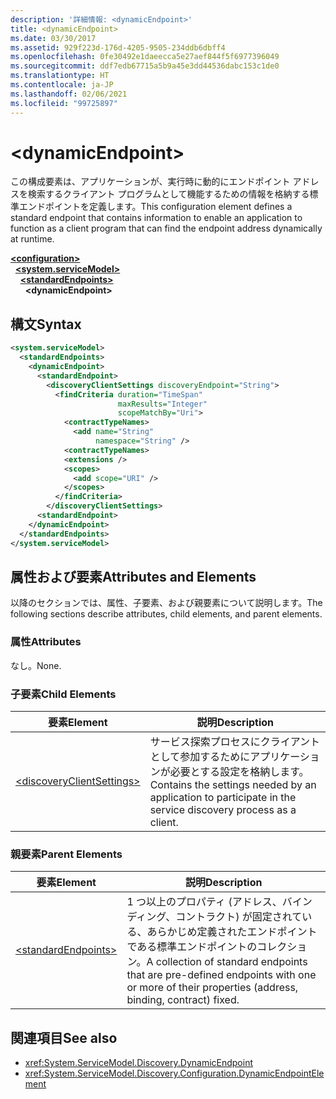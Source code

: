 ```yaml
---
description: '詳細情報: <dynamicEndpoint>'
title: <dynamicEndpoint>
ms.date: 03/30/2017
ms.assetid: 929f223d-176d-4205-9505-234ddb6dbff4
ms.openlocfilehash: 0fe30492e1daeecca5e27aef844f5f6977396049
ms.sourcegitcommit: ddf7edb67715a5b9a45e3dd44536dabc153c1de0
ms.translationtype: HT
ms.contentlocale: ja-JP
ms.lasthandoff: 02/06/2021
ms.locfileid: "99725897"
---
```

# \<dynamicEndpoint>

<span data-ttu-id="1c18d-102">この構成要素は、アプリケーションが、実行時に動的にエンドポイント アドレスを検索するクライアント プログラムとして機能するための情報を格納する標準エンドポイントを定義します。</span><span class="sxs-lookup"><span data-stu-id="1c18d-102">This configuration element defines a standard endpoint that contains information to enable an application to function as a client program that can find the endpoint address dynamically at runtime.</span></span>  
  
[**\<configuration>**](../configuration-element.md)\
&nbsp;&nbsp;[**\<system.serviceModel>**](system-servicemodel.md)\
&nbsp;&nbsp;&nbsp;&nbsp;[**\<standardEndpoints>**](standardendpoints.md)\
&nbsp;&nbsp;&nbsp;&nbsp;&nbsp;&nbsp;**\<dynamicEndpoint>**  
  
## <a name="syntax"></a><span data-ttu-id="1c18d-103">構文</span><span class="sxs-lookup"><span data-stu-id="1c18d-103">Syntax</span></span>  
  
```xml  
<system.serviceModel>
  <standardEndpoints>
    <dynamicEndpoint>
      <standardEndpoint>
        <discoveryClientSettings discoveryEndpoint="String">
          <findCriteria duration="TimeSpan"
                        maxResults="Integer"
                        scopeMatchBy="Uri">
            <contractTypeNames>
              <add name="String"
                   namespace="String" />
            <contractTypeNames>
            <extensions />
            <scopes>
              <add scope="URI" />
            </scopes>
          </findCriteria>
        </discoveryClientSettings>
      <standardEndpoint>
    </dynamicEndpoint>
  </standardEndpoints>
</system.serviceModel>
```  
  
## <a name="attributes-and-elements"></a><span data-ttu-id="1c18d-104">属性および要素</span><span class="sxs-lookup"><span data-stu-id="1c18d-104">Attributes and Elements</span></span>  

 <span data-ttu-id="1c18d-105">以降のセクションでは、属性、子要素、および親要素について説明します。</span><span class="sxs-lookup"><span data-stu-id="1c18d-105">The following sections describe attributes, child elements, and parent elements.</span></span>  
  
### <a name="attributes"></a><span data-ttu-id="1c18d-106">属性</span><span class="sxs-lookup"><span data-stu-id="1c18d-106">Attributes</span></span>  

 <span data-ttu-id="1c18d-107">なし。</span><span class="sxs-lookup"><span data-stu-id="1c18d-107">None.</span></span>  
  
### <a name="child-elements"></a><span data-ttu-id="1c18d-108">子要素</span><span class="sxs-lookup"><span data-stu-id="1c18d-108">Child Elements</span></span>  
  
|<span data-ttu-id="1c18d-109">要素</span><span class="sxs-lookup"><span data-stu-id="1c18d-109">Element</span></span>|<span data-ttu-id="1c18d-110">説明</span><span class="sxs-lookup"><span data-stu-id="1c18d-110">Description</span></span>|  
|-------------|-----------------|  
|[\<discoveryClientSettings>](discoveryclientsettings.md)|<span data-ttu-id="1c18d-111">サービス探索プロセスにクライアントとして参加するためにアプリケーションが必要とする設定を格納します。</span><span class="sxs-lookup"><span data-stu-id="1c18d-111">Contains the settings needed by an application to participate in the service discovery process as a client.</span></span>|  
  
### <a name="parent-elements"></a><span data-ttu-id="1c18d-112">親要素</span><span class="sxs-lookup"><span data-stu-id="1c18d-112">Parent Elements</span></span>  
  
|<span data-ttu-id="1c18d-113">要素</span><span class="sxs-lookup"><span data-stu-id="1c18d-113">Element</span></span>|<span data-ttu-id="1c18d-114">説明</span><span class="sxs-lookup"><span data-stu-id="1c18d-114">Description</span></span>|  
|-------------|-----------------|  
|[\<standardEndpoints>](standardendpoints.md)|<span data-ttu-id="1c18d-115">1 つ以上のプロパティ (アドレス、バインディング、コントラクト) が固定されている、あらかじめ定義されたエンドポイントである標準エンドポイントのコレクション。</span><span class="sxs-lookup"><span data-stu-id="1c18d-115">A collection of standard endpoints that are pre-defined endpoints with one or more of their properties (address, binding, contract) fixed.</span></span>|  
  
## <a name="see-also"></a><span data-ttu-id="1c18d-116">関連項目</span><span class="sxs-lookup"><span data-stu-id="1c18d-116">See also</span></span>

- <xref:System.ServiceModel.Discovery.DynamicEndpoint>
- <xref:System.ServiceModel.Discovery.Configuration.DynamicEndpointElement>
